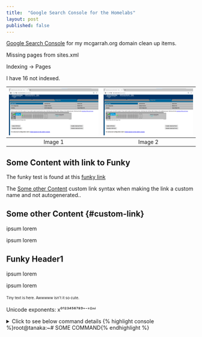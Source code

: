 ```yaml
---
title:  "Google Search Console for the Homelabs"
layout: post
published: false
---
```


[Google Search Console](https://search.google.com/search-console?resource_id=sc-domain%3Amcgarrah.org) for my mcgarrah.org domain clean up items.

Missing pages from sites.xml

Indexing -> Pages

I have 16 not indexed.
<!-- excerpt-end -->

| ![](/assets/images/hp-procurve-java-web-start-jnlp-webui-in-firefox.png) | ![](/assets/images/hp-procurve-java-web-start-jnlp-webui-in-firefox.png) |
|:--:|:--:|
| Image 1 | Image 2 |

## Some Content with link to Funky

The funky test is found at this [funky link](#funky-header1)

The [Some other Content](#custom-link) custom link syntax when making the link a custom name and not autogenerated..

## Some other Content {#custom-link}

ipsum lorem

ipsum lorem

## Funky Header1

ipsum lorem

ipsum lorem

<sup><sub>Tiny text is here. Awwwww isn't it so cute.</sub></sup>

Unicode exponents: x⁰¹²³⁴⁵⁶⁷⁸⁹⁺⁻⁼⁽⁾ⁿⁱ

<details>
<summary>Click to see below command details {% highlight console %}root@tanaka:~# SOME COMMAND{% endhighlight %}</summary>
{% highlight console %}
SOME COMMAND RESULTS
SOME MORE RESULTS
AND MORE RESULTS
FINAL RESULT
{% endhighlight %}
</details>
